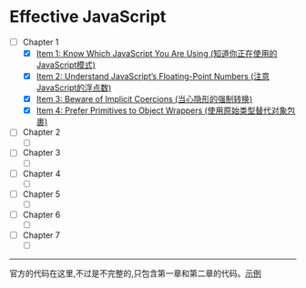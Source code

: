 # Effective JavaScript
+ [ ] Chapter 1
    - [x] [Item 1: Know Which JavaScript You Are Using (知道你正在使用的JavaScript模式)](chapter-1/know-which-javascript-you-are-using.md) 
    - [x] [Item 2: Understand JavaScript’s Floating-Point Numbers (注意JavaScript的浮点数)](chapter-1/understand-javascript’s-floating-point-numbers.md) 
    - [x] [Item 3: Beware of Implicit Coercions (当心隐形的强制转换)](chapter-1/beware-of-implicit-coercions.md) 
    - [x] [Item 4: Prefer Primitives to Object Wrappers (使用原始类型替代对象包裹)](chapter-1/prefer-primitives-to-object-wrappers.md) 
+ [ ] Chapter 2
    - [ ] []()    
+ [ ] Chapter 3
    - [ ] []()
+ [ ] Chapter 4
    - [ ] []()    
+ [ ] Chapter 5
    - [ ] []()
+ [ ] Chapter 6
    - [ ] []()    
+ [ ] Chapter 7
    - [ ] []() 
       
------
官方的代码在这里,不过是不完整的,只包含第一章和第二章的代码。[示例](https://github.com/effectivejs/code)
    
    
    
    
    
    
    
    
    
    
    